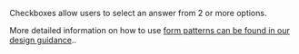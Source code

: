 Checkboxes allow users to select an answer from 2 or more options.

More detailed information on how to use <a href="https://coop-design-manual.herokuapp.com/styles/forms/index.html">form patterns can be found in our design guidance</a>.</a>.

